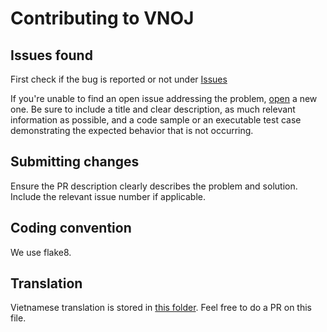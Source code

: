 # Contributing to VNOJ

## Issues found

First check if the bug is reported or not under [Issues](https://github.com/qhhoj/online-judge/issues)

If you're unable to find an open issue addressing the problem, [open](https://github.com/qhhoj/online-judge/issues/new) a new one. Be sure to include a title and clear description, as much relevant information as possible, and a code sample or an executable test case demonstrating the expected behavior that is not occurring.

## Submitting changes

Ensure the PR description clearly describes the problem and solution. Include the relevant issue number if applicable.

## Coding convention

We use flake8.

## Translation
Vietnamese translation is stored in [this folder](locale/vi/LC_MESSAGES). Feel free to do a PR on this file.